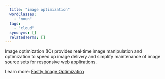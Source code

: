 ```yaml
---
  title: "image optimization"
  wordClasses:
    - "noun"
  tags:
    - "cloud"
  synonyms: []
  relatedTerms: []
---
```

Image optimization (IO) provides real-time image manipulation and optimization to speed up image delivery and simplify maintenance of image source sets for responsive web applications.

Learn more: [Fastly Image Optimization](https://devdocs.magento.com/cloud/cdn/fastly-image-optimization.html)
